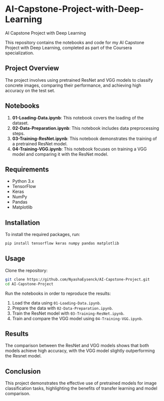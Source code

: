 # AI-Capstone-Project-with-Deep-Learning
AI Capstone Project with Deep Learning
 
This repository contains the notebooks and code for my AI Capstone Project with Deep Learning, completed as part of the Coursera specialization.

## Project Overview

The project involves using pretrained ResNet and VGG models to classify concrete images, comparing their performance, and achieving high accuracy on the test set.

## Notebooks

1. **01-Loading-Data.ipynb**: This notebook covers the loading of the dataset.
2. **02-Data-Preparation.ipynb**: This notebook includes data preprocessing steps.
3. **03-Training-ResNet.ipynb**: This notebook demonstrates the training of a pretrained ResNet model.
4. **04-Training-VGG.ipynb**: This notebook focuses on training a VGG model and comparing it with the ResNet model.

## Requirements

- Python 3.x
- TensorFlow
- Keras
- NumPy
- Pandas
- Matplotlib

## Installation

To install the required packages, run:

```bash
pip install tensorflow keras numpy pandas matplotlib
```

## Usage

Clone the repository:

```bash
git clone https://github.com/NyashaEysenck/AI-Capstone-Project.git
cd AI-Capstone-Project
```

Run the notebooks in order to reproduce the results:

1. Load the data using `01-Loading-Data.ipynb`.
2. Prepare the data with `02-Data-Preparation.ipynb`.
3. Train the ResNet model with `03-Training-ResNet.ipynb`.
4. Train and compare the VGG model using `04-Training-VGG.ipynb`.

## Results

The comparison between the ResNet and VGG models shows that both models achieve high accuracy, with the VGG model slightly outperforming the Resnet model.

## Conclusion

This project demonstrates the effective use of pretrained models for image classification tasks, highlighting the benefits of transfer learning and model comparison.
